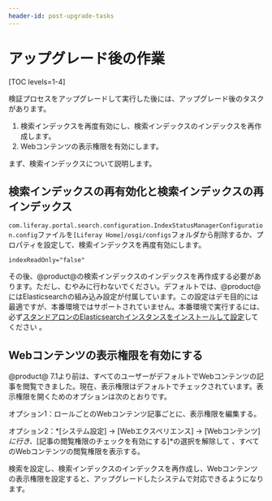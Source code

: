 ```yaml
---
header-id: post-upgrade-tasks
---
```


# アップグレード後の作業

[TOC levels=1-4]

検証プロセスをアップグレードして実行した後には、アップグレード後のタスクがあります。

1. 検索インデックスを再度有効にし、検索インデックスのインデックスを再作成します。
2. Webコンテンツの表示権限を有効にします。

まず、検索インデックスについて説明します。

## 検索インデックスの再有効化と検索インデックスの再インデックス

`com.liferay.portal.search.configuration.IndexStatusManagerConfiguration.config`ファイルを`[Liferay Home]/osgi/configs`フォルダから削除するか、プロパティを設定して、検索インデックスを再度有効にします。

    indexReadOnly="false"

その後、@product@の検索インデックスのインデックスを再作成する必要があります。ただし、むやみに行わないでください。デフォルトでは、@product@にはElasticsearchの組み込み設定が付属しています。この設定はデモ目的には最適ですが、本番環境ではサポートされていません。本番環境で実行するには、必ず[スタンドアロンのElasticsearchインスタンスをインストールして設定](/discover/deployment/-/knowledge_base/7-1/installing-elasticsearch)してください 。

## Webコンテンツの表示権限を有効にする

@product@ 7.1より前は、すべてのユーザーがデフォルトでWebコンテンツの記事を閲覧できました。現在、表示権限はデフォルトでチェックされています。表示権限を開くためのオプションは次のとおりです。

オプション1：ロールごとのWebコンテンツ記事ごとに、表示権限を編集する。

オプション2：*[システム設定] &rarr; [Webエクスペリエンス] &rarr; [Webコンテンツ]*に行き、*[記事の閲覧権限のチェックを有効にする]*の選択を解除して 、すべてのWebコンテンツの閲覧権限を表示する。

検索を設定し、検索インデックスのインデックスを再作成し、Webコンテンツの表示権限を設定すると、アップグレードしたシステムで対応できるようになります。
